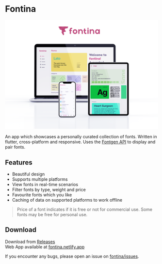 # Fontina

![banner](fontina_banner.png)

An app which showcases a personally curated collection of fonts. Written in flutter, cross-platform and responsive.
Uses the [Fontgen API](https://github.com/ShreeyansB/fontgen) to display and pair fonts.

## Features
* Beautiful design
* Supports multiple platforms
* View fonts in real-time scenarios
* Filter fonts by type, weight and price
* Favourite fonts which you like
* Caching of data on supported platforms to work offline

> Price of a font indicates if it is free or not for commercial use. Some fonts may be free for personal use.

## Download
Download from [Releases](https://github.com/ShreeyansB/fontina/releases)<br>
Web App available at [fontina.netlify.app](https://fontina.netlify.app)

If you encounter any bugs, please open an issue on [fontina/issues](https://github.com/ShreeyansB/fontina/issues).
